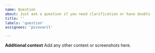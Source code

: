 ```yaml
---
name: Question
about: Just ask a question if you need clarification or have doubts
title: ''
labels: 'question'
assignees: 'pivovarit'

---
```


**Additional context**
Add any other context or screenshots here.
